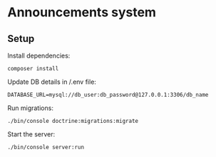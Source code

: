 # Announcements system

## Setup

Install dependencies:
```
composer install
```

Update DB details in /.env file:
```
DATABASE_URL=mysql://db_user:db_password@127.0.0.1:3306/db_name
```

Run migrations:
```
./bin/console doctrine:migrations:migrate
```

Start the server:
```
./bin/console server:run
```
